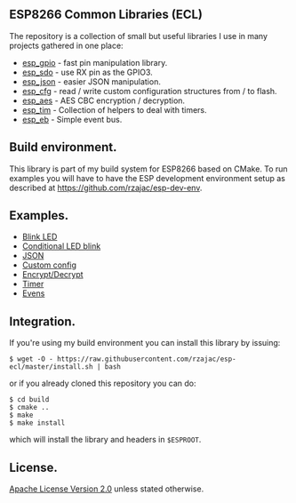 ## ESP8266 Common Libraries (ECL)

The repository is a collection of small but useful libraries I use in 
many projects gathered in one place: 

- [esp_gpio](src) - fast pin manipulation library.
- [esp_sdo](src) - use RX pin as the GPIO3.
- [esp_json](src) - easier JSON manipulation.
- [esp_cfg](src) - read / write custom configuration structures from / to flash.
- [esp_aes](src) - AES CBC encryption / decryption.
- [esp_tim](src) - Collection of helpers to deal with timers.
- [esp_eb](src) - Simple event bus.

## Build environment.

This library is part of my build system for ESP8266 based on CMake.
To run examples you will have to have the ESP development environment setup 
as described at https://github.com/rzajac/esp-dev-env.

## Examples.

- [Blink LED](examples/blink)
- [Conditional LED blink](examples/blink_cond)
- [JSON](examples/json)
- [Custom config](examples/cfg)
- [Encrypt/Decrypt](examples/aes)
- [Timer](examples/timer)
- [Evens](examples/bus)

## Integration.

If you're using my build environment you can install this library by issuing:

```
$ wget -O - https://raw.githubusercontent.com/rzajac/esp-ecl/master/install.sh | bash
```

or if you already cloned this repository you can do:

```
$ cd build
$ cmake ..
$ make
$ make install
```

which will install the library and headers in `$ESPROOT`.

## License.

[Apache License Version 2.0](LICENSE) unless stated otherwise.
